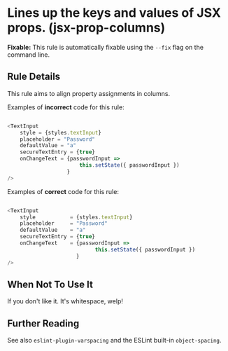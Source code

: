 # Lines up the keys and values of JSX props. (jsx-prop-columns)

**Fixable:** This rule is automatically fixable using the `--fix` flag on the command line.

## Rule Details

This rule aims to align property assignments in columns.

Examples of **incorrect** code for this rule:

```js

<TextInput
    style = {styles.textInput}
    placeholder = "Password"
    defaultValue = "a"
    secureTextEntry = {true}
    onChangeText = {passwordInput =>
                       this.setState({ passwordInput })
                   }
/>

```

Examples of **correct** code for this rule:

```js

<TextInput
    style           = {styles.textInput}
    placeholder     = "Password"
    defaultValue    = "a"
    secureTextEntry = {true}
    onChangeText    = {passwordInput =>
                            this.setState({ passwordInput })
                      }
/>

```

## When Not To Use It

If you don't like it. It's whitespace, welp!

## Further Reading

See also `eslint-plugin-varspacing` and the ESLint built-in `object-spacing`.
